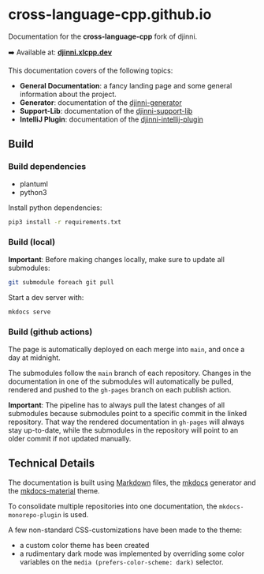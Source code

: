 # cross-language-cpp.github.io

Documentation for the **cross-language-cpp** fork of djinni.

:arrow_right: Available at: **[djinni.xlcpp.dev](https://djinni.xlcpp.dev/)**

This documentation covers of the following topics:

- **General Documentation**: a fancy landing page and some general information about the project.
- **Generator**: documentation of the [djinni-generator](https://github.com/cross-language-cpp/djinni-generator)
- **Support-Lib**: documentation of the [djinni-support-lib](https://github.com/cross-language-cpp/djinni-support-lib)
- **IntelliJ Plugin**:  documentation of the [djinni-intellij-plugin](https://github.com/cross-language-cpp/djinni-intellij-plugin)

## Build

### Build dependencies

- plantuml
- python3

Install python dependencies:

```bash
pip3 install -r requirements.txt
```

### Build (local)

**Important**: Before making changes locally, make sure to update all submodules:

```bash
git submodule foreach git pull
```

Start a dev server with:

```bash
mkdocs serve
```

### Build (github actions)

The page is automatically deployed on each merge into `main`, and once a day at midnight.

The submodules follow the `main` branch of each repository. Changes in the documentation in one of the submodules will automatically be pulled, rendered and pushed to the `gh-pages` branch on each publish action.

**Important**: The pipeline has to always pull the latest changes of all submodules because submodules point to a specific commit in the linked repository.
That way the rendered documentation in `gh-pages` will always stay up-to-date, while the submodules in the repository will point to an older commit if not updated manually.

## Technical Details

The documentation is built using [Markdown](https://www.markdownguide.org/) files, the [mkdocs](https://www.mkdocs.org/) generator and the [mkdocs-material](https://squidfunk.github.io/mkdocs-material/) theme.

To consolidate multiple repositories into one documentation, the `mkdocs-monorepo-plugin` is used.


A few non-standard CSS-customizations have been made to the theme:
- a custom color theme has been created
- a rudimentary dark mode was implemented by overriding some color variables on the `media (prefers-color-scheme: dark)` selector.
